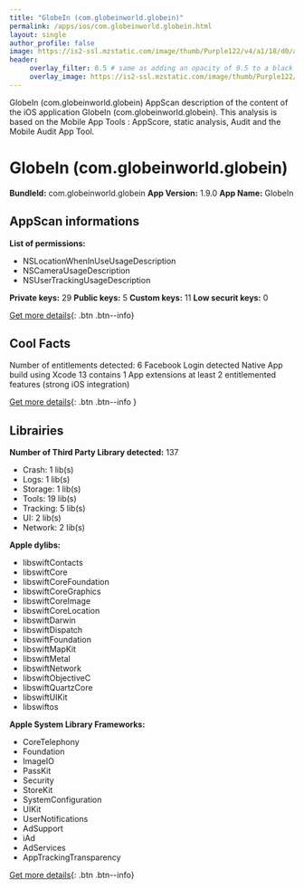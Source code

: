 ```yaml
---
title: "GlobeIn (com.globeinworld.globein)"
permalink: /apps/ios/com.globeinworld.globein.html
layout: single
author_profile: false
image: https://is2-ssl.mzstatic.com/image/thumb/Purple122/v4/a1/18/d0/a118d008-78df-feab-2b76-cb04e5450c6b/AppIcon-0-0-1x_U007emarketing-0-0-0-5-0-0-sRGB-0-0-0-GLES2_U002c0-512MB-85-220-0-0.png/512x512bb.jpg
header: 
     overlay_filter: 0.5 # same as adding an opacity of 0.5 to a black background
     overlay_image: https://is2-ssl.mzstatic.com/image/thumb/Purple122/v4/a1/18/d0/a118d008-78df-feab-2b76-cb04e5450c6b/AppIcon-0-0-1x_U007emarketing-0-0-0-5-0-0-sRGB-0-0-0-GLES2_U002c0-512MB-85-220-0-0.png/512x512bb.jpg
---
```

GlobeIn (com.globeinworld.globein) AppScan description of the content of the iOS application GlobeIn (com.globeinworld.globein). This analysis is based on the Mobile App Tools : AppScore, static analysis, Audit and the Mobile Audit App Tool.

# GlobeIn (com.globeinworld.globein)

**BundleId:** com.globeinworld.globein
**App Version:** 1.9.0
**App Name:** GlobeIn


## AppScan informations 

**List of permissions:** 
- NSLocationWhenInUseUsageDescription
- NSCameraUsageDescription
- NSUserTrackingUsageDescription
  
  
**Private keys:** 29
**Public keys:** 5
**Custom keys:** 11
**Low securit keys:** 0
  
[Get more details](/pricing.html){: .btn .btn--info}

## Cool Facts

Number of entitlements detected: 6
Facebook Login detected
Native App
build using Xcode 13
contains 1 App extensions
at least 2 entitlemented features (strong iOS integration)
  
[Get more details](/pricing.html){: .btn .btn--info }

## Librairies 
**Number of Third Party Library detected:** 137
- Crash: 1 lib(s)
- Logs: 1 lib(s)
- Storage: 1 lib(s)
- Tools: 19 lib(s)
- Tracking: 5 lib(s)
- UI: 2 lib(s)
- Network: 2 lib(s)


**Apple dylibs:**
- libswiftContacts
- libswiftCore
- libswiftCoreFoundation
- libswiftCoreGraphics
- libswiftCoreImage
- libswiftCoreLocation
- libswiftDarwin
- libswiftDispatch
- libswiftFoundation
- libswiftMapKit
- libswiftMetal
- libswiftNetwork
- libswiftObjectiveC
- libswiftQuartzCore
- libswiftUIKit
- libswiftos


**Apple System Library Frameworks:**
- CoreTelephony
- Foundation
- ImageIO
- PassKit
- Security
- StoreKit
- SystemConfiguration
- UIKit
- UserNotifications
- AdSupport
- iAd
- AdServices
- AppTrackingTransparency


  
[Get more details](/pricing.html){: .btn .btn--info}

